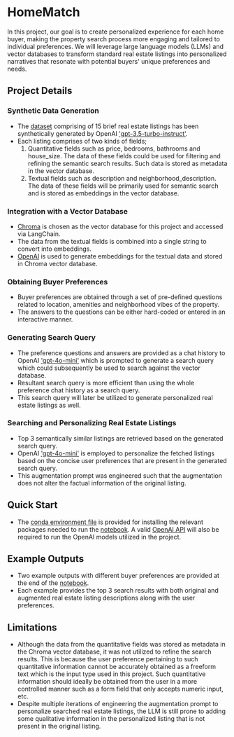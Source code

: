# HomeMatch
In this project, our goal is to create personalized experience for each home buyer, making the property search process more engaging and tailored to individual preferences. We will leverage large language models (LLMs) and vector databases to transform standard real estate listings into personalized narratives that resonate with potential buyers' unique preferences and needs.

## Project Details
### Synthetic Data Generation
- The [dataset](./listings.json) comprising of 15 brief real estate listings has been synthetically generated by OpenAI ['gpt-3.5-turbo-instruct'](https://platform.openai.com/docs/models/gpt-3-5-turbo).
- Each listing comprises of two kinds of fields;
    1. Quantitative fields such as price, bedrooms, bathrooms and house_size. The data of these fields could be used for filtering and refining the semantic search results. Such data is stored as metadata in the vector database.
    2. Textual fields such as description and neighborhood_description. The data of these fields will be primarily used for semantic search and is stored as embeddings in the vector database.

### Integration with a Vector Database
- [Chroma](https://python.langchain.com/v0.2/docs/integrations/vectorstores/chroma/) is chosen as the vector database for this project and accessed via LangChain.
- The data from the textual fields is combined into a single string to convert into embeddings.
- [OpenAI](https://python.langchain.com/v0.2/docs/integrations/text_embedding/openai/) is used to generate embeddings for the textual data and stored in Chroma vector database.

### Obtaining Buyer Preferences
- Buyer preferences are obtained through a set of pre-defined questions related to location, amenities and neighborhood vibes of the property.
- The answers to the questions can be either hard-coded or entered in an interactive manner. 

### Generating Search Query
- The preference questions and answers are provided as a chat history to OpenAI ['gpt-4o-mini'](https://platform.openai.com/docs/models/gpt-4o-mini) which is prompted to generate a search query which could subsequently be used to search against the vector database.
- Resultant search query is more efficient than using the whole preference chat history as a search query. 
- This search query will later be utilized to generate personalized real estate listings as well.

### Searching and Personalizing Real Estate Listings
- Top 3 semantically similar listings are retrieved based on the generated search query.
- OpenAI ['gpt-4o-mini'](https://platform.openai.com/docs/models/gpt-4o-mini) is employed to personalize the fetched listings based on the concise user preferences that are present in the generated search query.
- This augmentation prompt was engineered such that the augmentation does not alter the factual information of the original listing.  

## Quick Start
- The [conda environment file](./homematch.yml) is provided for installing the relevant packages needed to run the [notebook](./HomeMatch.ipynb). A valid [OpenAI API](https://platform.openai.com/) will also be required to run the OpenAI models utilized in the project.

## Example Outputs
- Two example outputs with different buyer preferences are provided at the end of the [notebook](./HomeMatch.ipynb).
- Each example provides the top 3 search results with both original and augmented real estate listing descriptions along with the user preferences.    

## Limitations
- Although the data from the quantitative fields was stored as metadata in the Chroma vector database, it was not utilized to refine the search results. This is because the user preference pertaining to such quantitative information cannot be accurately obtained as a freeform text which is the input type used in this project. Such quantitative information should ideally be obtained from the user in a more controlled manner such as a form field that only accepts numeric input, etc.
- Despite multiple iterations of engineering the augmentation prompt to personalize searched real estate listings, the LLM is still prone to adding some qualitative information in the personalized listing that is not present in the original listing.   
